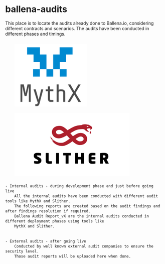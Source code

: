 # ballena-audits
This place is to locate the audits already done to Ballena.io, considering different contracts and scenarios.
The audits have been conducted in different phases and timings.

<img height="200px" Hspace="30" Vspace="10" align="center" src="images/mythx.png"/><img height="200px" Hspace="30" Vspace="10" align="center" src="images/logoslither.png"/>

    - Internal audits - during development phase and just before going live
        All the internal audits have been conducted with different audit tools like MythX and Slither.
        The following reports are created based on the audit findings and after findings resolution if required.
        Ballena Audit Report_vX are the internal audits conducted in different deployment phases using tools like 
        MythX and Slither.


    - External audits - after going live
        Conducted by well known external audit companies to ensure the security level.    
        Those audit reports will be uploaded here when done.
